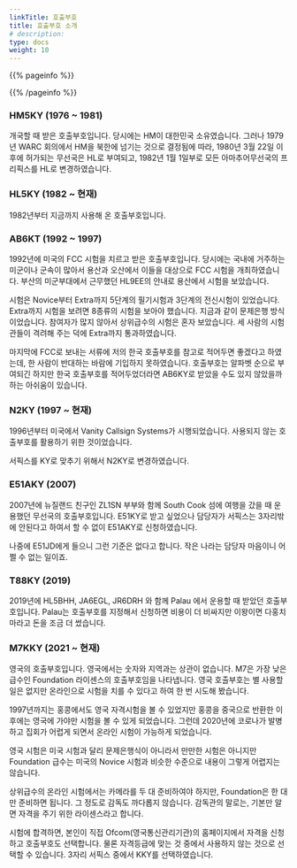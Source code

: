 ```yaml
---
linkTitle: 호출부호
title: 호출부호 소개
# description: 
type: docs
weight: 10
---
```


{{% pageinfo %}}

{{% /pageinfo %}}

### HM5KY (1976 ~ 1981)
개국할 때 받은 호출부호입니다. 당시에는 HM이 대한민국 소유였습니다. 그러나 1979년 WARC 회의에서 HM을 북한에 넘기는 것으로 결정됨에 따라, 1980년 3월 22일 이후에 허가되는 무선국은 HL로 부여되고, 1982년 1월 1일부로 모든 아마추어무선국의 프리픽스를 HL로 변경하였습니다.

### HL5KY (1982 ~ 현재)
1982년부터 지금까지 사용해 온 호출부호입니다.

### AB6KT (1992 ~ 1997)
1992년에 미국의 FCC 시험을 치르고 받은 호출부호입니다. 당시에는 국내에 거주하는 미군이나 군속이 많아서 용산과 오산에서 이들을 대상으로 FCC 시험을 개최하였습니다. 부산의 미군부대에서 근무했던 HL9EE의 안내로 용산에서 시험을 보았습니다.

시험은 Novice부터 Extra까지 5단계의 필기시험과 3단계의 전신시험이 있었습니다. Extra까지 시험을 보려면 8종류의 시험을 보아야 했습니다. 지금과 같이 문제은행 방식이었습니다. 참여자가 많지 않아서 상위급수의 시험은 혼자 보았습니다. 세 사람의 시험관들이 격려해 주는 덕에 Extra까지 통과하였습니다.

마지막에 FCC로 보내는 서류에 저의 한국 호출부호를 참고로 적어두면 좋겠다고 하였는데, 한 사람이 반대하는 바람에 기입하지 못하였습니다. 호출부호는 알파벳 순으로 부여되긴 하지만 한국 호출부호를 적어두었더라면 AB6KY로 받았을 수도 있지 않았을까 하는 아쉬움이 있습니다.

### N2KY (1997 ~ 현재)
1996년부터 미국에서 Vanity Callsign Systems가 시행되었습니다. 사용되지 않는 호출부호를 활용하기 위한 것이었습니다.

서픽스를 KY로 맞추기 위해서 N2KY로 변경하였습니다.

### E51AKY (2007)
2007년에 뉴질랜드 친구인 ZL1SN 부부와 함께 South Cook 섬에 여행을 갔을 때 운용했던 무선국의 호출부호입니다. E51KY로 받고 싶었으나 담당자가 서픽스는 3자리밖에 안된다고 하여서 할 수 없이 E51AKY로 신청하였습니다.

나중에 E51JD에게 들으니 그런 기준은 없다고 합니다. 작은 나라는 담당자 마음이니 어쩔 수 없는 일이죠.

### T88KY (2019)
2019년에 HL5BHH, JA6EGL, JR6DRH 와 함께 Palau 에서 운용할 때 받았던 호출부호입니다. Palau는 호출부호를 지정해서 신청하면 비용이 더 비싸지만 이왕이면 다홍치마라고 돈을 조금 더 썼습니다.

### M7KKY (2021 ~ 현재)
영국의 호출부호입니다. 영국에서는 숫자와 지역과는 상관이 없습니다. M7은 가장 낮은 급수인 Foundation 라이센스의 호출부호임을 나타냅니다. 영국 호출부호는 별 사용할 일은 없지만 온라인으로 시험을 치를 수 있다고 하여 한 번 시도해 봤습니다.

1997년까지는 홍콩에서도 영국 자격시험을 볼 수 있었지만 홍콩을 중국으로 반환한 이후에는 영국에 가야만 시험을 볼 수 있게 되었습니다. 그런데 2020년에 코로나가 발병하고 집회가 어렵게 되면서 온라인 시험이 가능하게 되었습니다.

영국 시험은 미국 시험과 달리 문제은행식이 아니라서 만만한 시험은 아니지만 Foundation 급수는 미국의 Novice 시험과 비슷한 수준으로 내용이 그렇게 어렵지는 않습니다.

상위급수의 온라인 시험에서는 카메라를 두 대 준비하여야 하지만, Foundation은 한 대만 준비하면 됩니다. 그 정도로 감독도 까다롭지 않습니다. 감독관의 말로는, 기본만 알면 자격을 주기 위한 라이센스라고 합니다.

시험에 합격하면, 본인이 직접 Ofcom(영국통신관리기관)의 홈페이지에서 자격을 신청하고 호출부호도 선택합니다. 물론 자격등급에 맞는 것 중에서 사용하지 않는 것으로 선택할 수 있습니다. 3자리 서픽스 중에서 KKY를 선택하였습니다.












